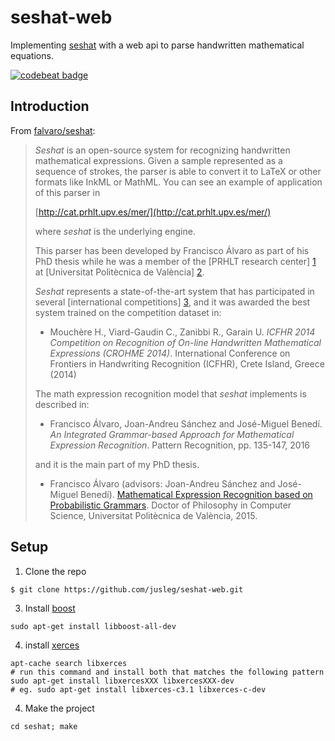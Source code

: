 # seshat-web
Implementing [seshat](https://github.com/falvaro/seshat) with a web api to parse handwritten mathematical equations.

[![codebeat badge](https://codebeat.co/badges/89221ca6-ae12-4acf-a4c5-a967f2f8a77e)](https://codebeat.co/projects/github-com-jusleg-seshat-web-master)

## Introduction
From [falvaro/seshat](https://github.com/falvaro/seshat):

> _Seshat_  is an open-source system for recognizing handwritten mathematical expressions. Given a sample represented as a sequence of
> strokes, the parser is able to convert it to LaTeX or other formats
> like InkML or MathML. You can see an example of application of this
> parser in
>
> [http://cat.prhlt.upv.es/mer/](http://cat.prhlt.upv.es/mer/)
>
> where  _seshat_  is the underlying engine.
>
> This parser has been developed by Francisco Álvaro as part of his PhD
> thesis while he was a member of the \[PRHLT research center\]
> [1](http://www.prhlt.upv.es/)  at \[Universitat Politècnica de
> València\]  [2](http://www.upv.es/).
>
> _Seshat_  represents a state-of-the-art system that has participated in several \[international competitions\]
> [3](http://www.isical.ac.in/~crohme/), and it was awarded the best
> system trained on the competition dataset in:
>
> -   Mouchère H., Viard-Gaudin C., Zanibbi R., Garain U.  _ICFHR 2014 Competition on Recognition of On-line Handwritten Mathematical
> Expressions (CROHME 2014)_. International Conference on Frontiers in
> Handwriting Recognition (ICFHR), Crete Island, Greece (2014)
>
> The math expression recognition model that  _seshat_  implements is
> described in:
>
> -   Francisco Álvaro, Joan-Andreu Sánchez and José-Miguel Benedí.  _An Integrated Grammar-based Approach for Mathematical Expression
> Recognition_. Pattern Recognition, pp. 135-147, 2016
>
> and it is the main part of my PhD thesis.
>
> -   Francisco Álvaro (advisors: Joan-Andreu Sánchez and José-Miguel Benedí).  [Mathematical Expression Recognition based on Probabilistic
> Grammars](http://hdl.handle.net/10251/51665). Doctor of Philosophy in
> Computer Science, Universitat Politècnica de València, 2015.

## Setup
1. Clone the repo
```
$ git clone https://github.com/jusleg/seshat-web.git
```

3. Install [boost](http://www.boost.org/)
```
sudo apt-get install libboost-all-dev
```

4. install [xerces](http://xerces.apache.org/xerces-c/)
```
apt-cache search libxerces
# run this command and install both that matches the following pattern
sudo apt-get install libxercesXXX libxercesXXX-dev
# eg. sudo apt-get install libxerces-c3.1 libxerces-c-dev
```

4. Make the project
```
cd seshat; make
```
